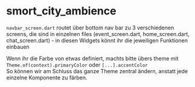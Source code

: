 # smort_city_ambience

`navbar_screen.dart` routet über bottom nav bar zu 3 verschiedenen screens, die sind in einzelnen files (event_screen.dart, home_screen.dart, chat_screen.dart) - in diesen Widgets könnt ihr die jeweiligen Funktionen einbauen

Wenn ihr die Farbe von etwas definiert, machts bitte übers theme mit `Theme.of(context).primaryColor` oder `[...].accentColor` <br>
So können wir am Schluss das ganze Theme zentral ändern, anstatt jede einzelne Komponente zu färben.
